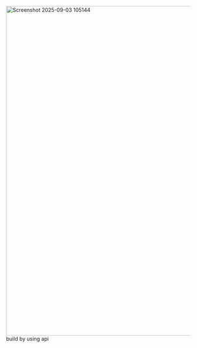 <img width="1894" height="897" alt="Screenshot 2025-09-03 105144" src="https://github.com/user-attachments/assets/c328da6a-1049-4f87-b404-66ac0a8a9685" />
build by  using  api 

